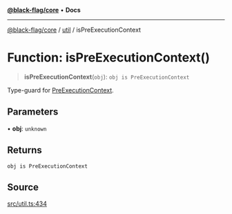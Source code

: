 [**@black-flag/core**](../../README.md) • **Docs**

***

[@black-flag/core](../../README.md) / [util](../README.md) / isPreExecutionContext

# Function: isPreExecutionContext()

> **isPreExecutionContext**(`obj`): `obj is PreExecutionContext`

Type-guard for [PreExecutionContext](../type-aliases/PreExecutionContext.md).

## Parameters

• **obj**: `unknown`

## Returns

`obj is PreExecutionContext`

## Source

[src/util.ts:434](https://github.com/Xunnamius/black-flag/blob/078357b0a89baf1ca6264881df1614997567a0db/src/util.ts#L434)
